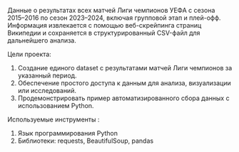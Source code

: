 Данные о результатах всех матчей Лиги чемпионов УЕФА с сезона 2015–2016 по сезон 2023–2024, включая групповой этап и плей-офф. Информация извлекается с помощью веб-скрейпинга страниц Википедии и сохраняется в структурированный CSV-файл для дальнейшего анализа.

Цели проекта:
1) Создание единого dataset с результатами матчей Лиги чемпионов за указанный период.
2) Обеспечение простого доступа к данным для анализа, визуализации или исследований.
3) Продемонстрировать пример автоматизированного сбора данных с использованием Python.

Используемые инструменты :
1) Язык программирования Python
2) Библиотеки: requests, BeautifulSoup, pandas
